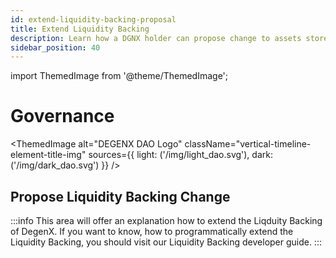 ```yaml
---
id: extend-liquidity-backing-proposal
title: Extend Liquidity Backing
description: Learn how a DGNX holder can propose change to assets stored within Liquidity Backing.
sidebar_position: 40
---
```

import ThemedImage from '@theme/ThemedImage';

# Governance 

<ThemedImage
  alt="DEGENX DAO Logo"
  className="vertical-timeline-element-title-img"
  sources={{
    light: ('/img/light_dao.svg'),
    dark: ('/img/dark_dao.svg') 
  }}
/>

## Propose Liquidity Backing Change

:::info
This area will offer an explanation how to extend the Liqduity Backing of DegenX. If you want to know, how to programmatically extend the Liquidity Backing, you should visit our Liquidity Backing developer guide.
:::
